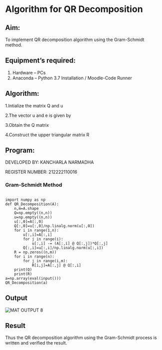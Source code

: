 # Algorithm for QR Decomposition
## Aim:
To implement QR decomposition algorithm using the Gram-Schmidt method.
## Equipment’s required:
1.	Hardware – PCs
2.	Anaconda – Python 3.7 Installation / Moodle-Code Runner
## Algorithm:

1.Intialize the matrix Q and u
	
2.The vector u and e is given by
	
3.Obtain the Q matrix   
	
4.Construct the upper triangular matrix R
   



## Program:

DEVELOPED BY: KANCHARLA NARMADHA

REGISTER NUMBER: 212222110016

### Gram-Schmidt Method
```

import numpy as np
def QR_Decomposition(A):
    n,m=A.shape
    Q=np.empty((n,n))
    u=np.empty((n,n))
    u[:,0]=A[:,0]
    Q[:,0]=u[:,0]/np.linalg.norm(u[:,0])
    for i in range(1,n):
        u[:,i]=A[:,i]
        for j in range(i):
            u[:,i] -= (A[:,i] @ Q[:,j])*Q[:,j]
        Q[:,i]=u[:,i]/np.linalg.norm(u[:,i])
    R = np.zeros((n,m))
    for i in range(n):
        for j in range(i,m):
            R[i,j]=A[:,j] @ Q[:,i]
    print(Q)
    print(R)
a=np.array(eval(input()))
QR_Decomposition(a)

```

## Output

![MAT OUTPUT 8](https://github.com/kancharlaNarmadha/QRdecomposition/assets/119559316/8ddbde9f-09e9-44bc-97f8-0d240aba50a4)




## Result
Thus the QR decomposition algorithm using the Gram-Schmidt process is written and verified the result.
